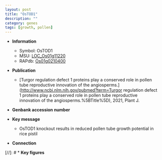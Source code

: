 ```yaml
---
layout: post
title: "OsTOD1"
description: ""
category: genes
tags: [growth, pollen]
---
```


* **Information**  
    + Symbol: OsTOD1  
    + MSU: [LOC_Os01g11220](http://rice.uga.edu/cgi-bin/ORF_infopage.cgi?orf=LOC_Os01g11220)  
    + RAPdb: [Os01g0210400](http://rapdb.dna.affrc.go.jp/viewer/gbrowse_details/irgsp1?name=Os01g0210400)  

* **Publication**  
    + [Turgor regulation defect 1 proteins play a conserved role in pollen tube reproductive innovation of the angiosperms.](http://www.ncbi.nlm.nih.gov/pubmed?term=Turgor regulation defect 1 proteins play a conserved role in pollen tube reproductive innovation of the angiosperms.%5BTitle%5D), 2021, Plant J.

* **Genbank accession number**  

* **Key message**  
    + OsTOD1 knockout results in reduced pollen tube growth potential in rice pistil

* **Connection**  

[//]: # * **Key figures**  


